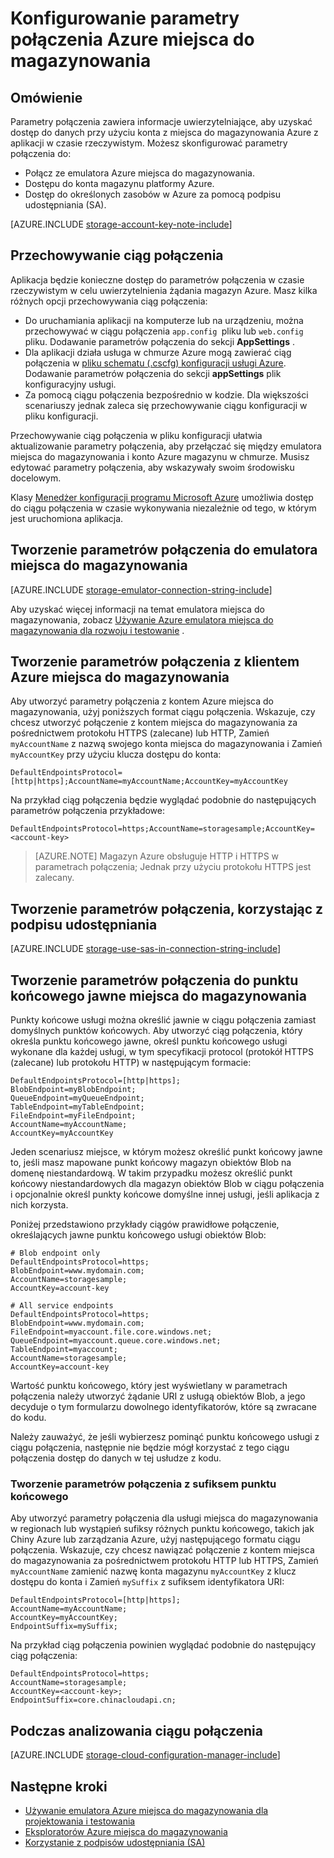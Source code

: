 <properties 
    pageTitle="Konfigurowanie parametrów połączenia z magazynem Azure | Microsoft Azure"
    description="Konfigurowanie parametrów połączenia z klientem Azure miejsca do magazynowania. Parametry połączenia zawiera informacje potrzebne do uwierzytelniania dostępu do konta miejsca do magazynowania z aplikacji w czasie rzeczywistym."
    services="storage"
    documentationCenter=""
    authors="tamram"
    manager="carmonm"
    editor="tysonn"/>

<tags
    ms.service="storage"
    ms.workload="storage"
    ms.tgt_pltfrm="na"
    ms.devlang="na"
    ms.topic="article"
    ms.date="10/18/2016"
    ms.author="tamram"/>

# <a name="configure-azure-storage-connection-strings"></a>Konfigurowanie parametry połączenia Azure miejsca do magazynowania

## <a name="overview"></a>Omówienie

Parametry połączenia zawiera informacje uwierzytelniające, aby uzyskać dostęp do danych przy użyciu konta z miejsca do magazynowania Azure z aplikacji w czasie rzeczywistym. Możesz skonfigurować parametry połączenia do:

- Połącz ze emulatora Azure miejsca do magazynowania.
- Dostępu do konta magazynu platformy Azure.
- Dostęp do określonych zasobów w Azure za pomocą podpisu udostępniania (SA).

[AZURE.INCLUDE [storage-account-key-note-include](../../includes/storage-account-key-note-include.md)]

## <a name="storing-your-connection-string"></a>Przechowywanie ciąg połączenia

Aplikacja będzie konieczne dostęp do parametrów połączenia w czasie rzeczywistym w celu uwierzytelnienia żądania magazyn Azure. Masz kilka różnych opcji przechowywania ciąg połączenia:

- Do uruchamiania aplikacji na komputerze lub na urządzeniu, można przechowywać w ciągu połączenia `app.config `pliku lub `web.config` pliku. Dodawanie parametrów połączenia do sekcji **AppSettings** .
- Dla aplikacji działa usługa w chmurze Azure mogą zawierać ciąg połączenia w [pliku schematu (.cscfg) konfiguracji usługi Azure](https://msdn.microsoft.com/library/ee758710.aspx). Dodawanie parametrów połączenia do sekcji **appSettings** plik konfiguracyjny usługi.
- Za pomocą ciągu połączenia bezpośrednio w kodzie. Dla większości scenariuszy jednak zaleca się przechowywanie ciągu konfiguracji w pliku konfiguracji.

Przechowywanie ciąg połączenia w pliku konfiguracji ułatwia aktualizowanie parametry połączenia, aby przełączać się między emulatora miejsca do magazynowania i konto Azure magazynu w chmurze. Musisz edytować parametry połączenia, aby wskazywały swoim środowisku docelowym.

Klasy [Menedżer konfiguracji programu Microsoft Azure](https://www.nuget.org/packages/Microsoft.WindowsAzure.ConfigurationManager/) umożliwia dostęp do ciągu połączenia w czasie wykonywania niezależnie od tego, w którym jest uruchomiona aplikacja.

## <a name="create-a-connection-string-to-the-storage-emulator"></a>Tworzenie parametrów połączenia do emulatora miejsca do magazynowania

[AZURE.INCLUDE [storage-emulator-connection-string-include](../../includes/storage-emulator-connection-string-include.md)]

Aby uzyskać więcej informacji na temat emulatora miejsca do magazynowania, zobacz [Używanie Azure emulatora miejsca do magazynowania dla rozwoju i testowanie](storage-use-emulator.md) .

## <a name="create-a-connection-string-to-an-azure-storage-account"></a>Tworzenie parametrów połączenia z klientem Azure miejsca do magazynowania

Aby utworzyć parametry połączenia z kontem Azure miejsca do magazynowania, użyj poniższych format ciągu połączenia. Wskazuje, czy chcesz utworzyć połączenie z kontem miejsca do magazynowania za pośrednictwem protokołu HTTPS (zalecane) lub HTTP, Zamień `myAccountName` z nazwą swojego konta miejsca do magazynowania i Zamień `myAccountKey` przy użyciu klucza dostępu do konta:

    DefaultEndpointsProtocol=[http|https];AccountName=myAccountName;AccountKey=myAccountKey

Na przykład ciąg połączenia będzie wyglądać podobnie do następujących parametrów połączenia przykładowe:

    DefaultEndpointsProtocol=https;AccountName=storagesample;AccountKey=<account-key>

> [AZURE.NOTE] Magazyn Azure obsługuje HTTP i HTTPS w parametrach połączenia; Jednak przy użyciu protokołu HTTPS jest zalecany.

## <a name="create-a-connection-string-using-a-shared-access-signature"></a>Tworzenie parametrów połączenia, korzystając z podpisu udostępniania

[AZURE.INCLUDE [storage-use-sas-in-connection-string-include](../../includes/storage-use-sas-in-connection-string-include.md)]

## <a name="creating-a-connection-string-to-an-explicit-storage-endpoint"></a>Tworzenie parametrów połączenia do punktu końcowego jawne miejsca do magazynowania

Punkty końcowe usługi można określić jawnie w ciągu połączenia zamiast domyślnych punktów końcowych. Aby utworzyć ciąg połączenia, który określa punktu końcowego jawne, określ punktu końcowego usługi wykonane dla każdej usługi, w tym specyfikacji protocol (protokół HTTPS (zalecane) lub protokołu HTTP) w następującym formacie:

    DefaultEndpointsProtocol=[http|https];
    BlobEndpoint=myBlobEndpoint;
    QueueEndpoint=myQueueEndpoint;
    TableEndpoint=myTableEndpoint;
    FileEndpoint=myFileEndpoint;
    AccountName=myAccountName;
    AccountKey=myAccountKey

Jeden scenariusz miejsce, w którym możesz określić punkt końcowy jawne to, jeśli masz mapowane punkt końcowy magazyn obiektów Blob na domenę niestandardową. W takim przypadku możesz określić punkt końcowy niestandardowych dla magazyn obiektów Blob w ciągu połączenia i opcjonalnie określ punkty końcowe domyślne innej usługi, jeśli aplikacja z nich korzysta.

Poniżej przedstawiono przykłady ciągów prawidłowe połączenie, określających jawne punktu końcowego usługi obiektów Blob:

    # Blob endpoint only
    DefaultEndpointsProtocol=https;
    BlobEndpoint=www.mydomain.com;
    AccountName=storagesample;
    AccountKey=account-key

    # All service endpoints
    DefaultEndpointsProtocol=https;
    BlobEndpoint=www.mydomain.com;
    FileEndpoint=myaccount.file.core.windows.net;
    QueueEndpoint=myaccount.queue.core.windows.net;
    TableEndpoint=myaccount;
    AccountName=storagesample;
    AccountKey=account-key

Wartość punktu końcowego, który jest wyświetlany w parametrach połączenia należy utworzyć żądanie URI z usługą obiektów Blob, a jego decyduje o tym formularzu dowolnego identyfikatorów, które są zwracane do kodu.

Należy zauważyć, że jeśli wybierzesz pominąć punktu końcowego usługi z ciągu połączenia, następnie nie będzie mógł korzystać z tego ciągu połączenia dostęp do danych w tej usłudze z kodu.

### <a name="creating-a-connection-string-with-an-endpoint-suffix"></a>Tworzenie parametrów połączenia z sufiksem punktu końcowego

Aby utworzyć parametry połączenia dla usługi miejsca do magazynowania w regionach lub wystąpień sufiksy różnych punktu końcowego, takich jak Chiny Azure lub zarządzania Azure, użyj następującego formatu ciągu połączenia. Wskazuje, czy chcesz nawiązać połączenie z kontem miejsca do magazynowania za pośrednictwem protokołu HTTP lub HTTPS, Zamień `myAccountName` zamienić nazwę konta magazynu `myAccountKey` z klucz dostępu do konta i Zamień `mySuffix` z sufiksem identyfikatora URI:


    DefaultEndpointsProtocol=[http|https];
    AccountName=myAccountName;
    AccountKey=myAccountKey;
    EndpointSuffix=mySuffix;


Na przykład ciąg połączenia powinien wyglądać podobnie do następujący ciąg połączenia:

    DefaultEndpointsProtocol=https;
    AccountName=storagesample;
    AccountKey=<account-key>;
    EndpointSuffix=core.chinacloudapi.cn;

## <a name="parsing-a-connection-string"></a>Podczas analizowania ciągu połączenia

[AZURE.INCLUDE [storage-cloud-configuration-manager-include](../../includes/storage-cloud-configuration-manager-include.md)]


## <a name="next-steps"></a>Następne kroki

- [Używanie emulatora Azure miejsca do magazynowania dla projektowania i testowania](storage-use-emulator.md)
- [Eksploratorów Azure miejsca do magazynowania](storage-explorers.md)
- [Korzystanie z podpisów udostępniania (SA)](storage-dotnet-shared-access-signature-part-1.md)
